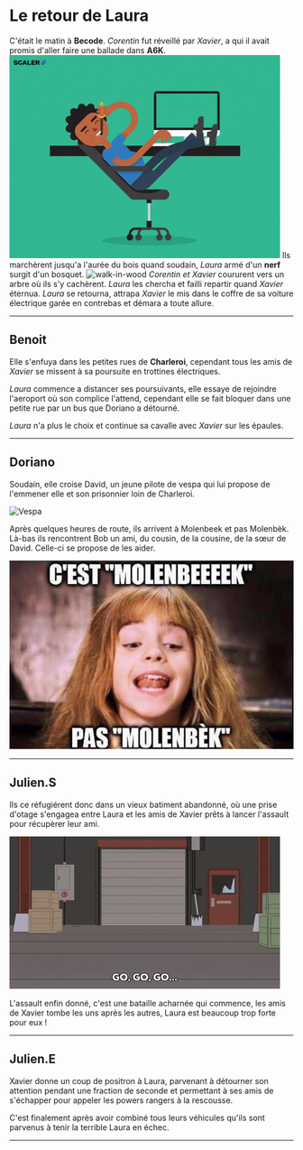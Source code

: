 # Le retour de Laura

C'était le matin à **Becode**. 
*Corentin* fut réveillé par *Xavier*, a qui il avait promis d'aller faire une ballade dans **A6K**. 
![dev-in-action](assets/dev-in-action.gif)
Ils marchèrent jusqu'a l'aurée du bois quand soudain, *Laura* armé d'un **nerf** surgit d'un bosquet. 
![walk-in-wood](assets/walk-in-wood.gif)
*Corentin et Xavier* coururent vers un arbre où ils s'y cachèrent. 
*Laura* les chercha et failli repartir quand *Xavier* éternua. 
*Laura* se retourna, attrapa *Xavier* le mis dans le coffre de sa voiture électrique garée en contrebas et démara a toute allure.

---

## Benoit

Elle s'enfuya dans les petites rues de **Charleroi**, cependant tous les amis de *Xavier* se missent à sa poursuite en trottines électriques.

*Laura* commence a distancer ses poursuivants, elle essaye de rejoindre l'aeroport où son complice l'attend, cependant elle se fait bloquer dans une petite rue par un bus que Doriano a détourné.

*Laura* n'a plus le choix et continue sa cavalle avec *Xavier* sur les épaules.

---

## Doriano

Soudain, elle croise David, un jeune pilote de vespa qui lui propose de l'emmener elle et son prisonnier loin de Charleroi.

![Vespa](assets/vespa.gif)

Après quelques heures de route, ils arrivent à Molenbeek et pas Molenbèk. Là-bas ils rencontrent Bob un ami, du cousin, de la cousine, de la sœur de David. Celle-ci se propose de les aider.

![Molenbeek](assets/molenbeek.jpg)

---

## Julien.S

Ils ce réfugiérent donc dans un vieux batiment abandonné, où une prise d'otage s'engagea entre Laura et les amis de Xavier prêts à lancer l'assault pour récupèrer leur ami.

![Swat Assault](assets/swat.gif)

L'assault enfin donné, c'est une bataille acharnée qui commence, les amis de Xavier tombe les uns après les autres, Laura est beaucoup trop forte pour eux !

---

## Julien.E

Xavier donne un coup de positron à Laura, parvenant à détourner son attention pendant une fraction de seconde et permettant à ses amis de s'échapper pour appeler les powers rangers à la rescousse. 

C'est finalement après avoir combiné tous leurs véhicules qu'ils sont parvenus à tenir la terrible Laura en échec.

---